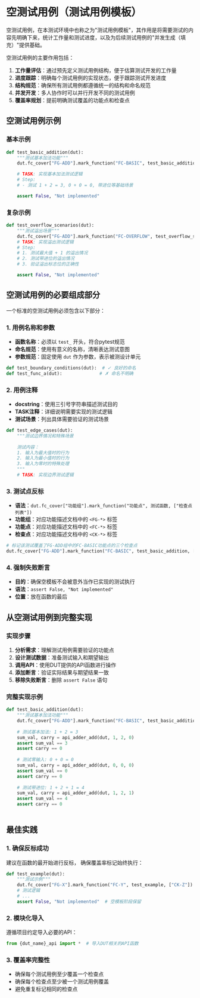 
# 空测试用例（测试用例模板）

空测试用例，在本测试环境中也称之为"测试用例模板"，其作用是将需要测试的内容先明确下来，统计工作量和测试进度，以及为后续测试用例的"并发生成（填充）"提供基础。

空测试用例的主要作用包括：

1. **工作量评估**：通过预先定义测试用例结构，便于估算测试开发的工作量
2. **进度跟踪**：明确每个测试用例的实现状态，便于跟踪测试开发进度
3. **结构规范**：确保所有测试用例都遵循统一的结构和命名规范
4. **并发开发**：多人协作时可以并行开发不同的测试用例
5. **覆盖率规划**：提前明确测试覆盖的功能点和检查点

## 空测试用例示例

### 基本示例

```python
def test_basic_addition(dut):
    """测试基本加法功能"""
    dut.fc_cover["FG-ADD"].mark_function("FC-BASIC", test_basic_addition, ["CK-NORM", "CK-ZERO", "CK-CIN"])

    # TASK: 实现基本加法测试逻辑
    # Step:
    # - 测试 1 + 2 = 3, 0 + 0 = 0, 带进位等基础场景

    assert False, "Not implemented"
```

### 复杂示例

```python
def test_overflow_scenarios(dut):
    """测试溢出场景"""
    dut.fc_cover["FG-ADD"].mark_function("FC-OVERFLOW", test_overflow_scenarios, ["CK-OVERFLOW_NO_CIN", "CK-OVERFLOW_WITH_CIN"])
    # TASK: 实现溢出测试逻辑
    # Step:
    # 1. 测试最大值 + 1 的溢出情况
    # 2. 测试带进位的溢出情况
    # 3. 验证溢出标志位的正确性

    assert False, "Not implemented"
```

## 空测试用例的必要组成部分

一个标准的空测试用例必须包含以下部分：

### 1. 用例名称和参数

- **函数名称**：必须以 `test_` 开头，符合pytest规范
- **命名规范**：使用有意义的名称，清晰表达测试意图
- **参数规范**：固定使用 `dut` 作为参数，表示被测设计单元

```python
def test_boundary_conditions(dut):  # ✓ 良好的命名
def test_func_a(dut):              # ✗ 命名不明确
```

### 2. 用例注释

- **docstring**：使用三引号字符串描述测试目的
- **TASK注释**：详细说明需要实现的测试逻辑
- **测试场景**：列出具体需要验证的测试场景

```python
def test_edge_cases(dut):
    """测试边界情况和特殊场景
    
    测试内容：
    1. 输入为最大值时的行为
    2. 输入为最小值时的行为  
    3. 输入为零时的特殊处理
    """
    # TASK: 实现边界测试逻辑
```

### 3. 测试点反标

- **语法**：`dut.fc_cover["功能组"].mark_function("功能点", 测试函数, ["检查点列表"])`
- **功能组**：对应功能描述文档中的 `<FG-*>` 标签
- **功能点**：对应功能描述文档中的 `<FC-*>` 标签  
- **检查点**：对应功能描述文档中的 `<CK-*>` 标签

```python
# 标记该测试覆盖了FG-ADD组中的FC-BASIC功能点的三个检查点
dut.fc_cover["FG-ADD"].mark_function("FC-BASIC", test_basic_addition, ["CK-NORM", "CK-ZERO", "CK-CIN"])
```

### 4. 强制失败断言

- **目的**：确保空模板不会被意外当作已实现的测试执行
- **语法**：`assert False, "Not implemented"`
- **位置**：放在函数的最后

## 从空测试用例到完整实现

### 实现步骤

1. **分析需求**：理解测试用例需要验证的功能点
2. **设计测试数据**：准备测试输入和期望输出
3. **调用API**：使用DUT提供的API函数进行操作
4. **添加断言**：验证实际结果与期望结果一致
5. **移除失败断言**：删除 `assert False` 语句

### 完整实现示例

```python
def test_basic_addition(dut):
    """测试基本加法功能"""
    dut.fc_cover["FG-ADD"].mark_function("FC-BASIC", test_basic_addition, ["CK-NORM", "CK-ZERO", "CK-CIN"])
    
    # 测试基本加法: 1 + 2 = 3
    sum_val, carry = api_adder_add(dut, 1, 2, 0)
    assert sum_val == 3
    assert carry == 0
    
    # 测试零输入: 0 + 0 = 0  
    sum_val, carry = api_adder_add(dut, 0, 0, 0)
    assert sum_val == 0
    assert carry == 0
    
    # 测试带进位: 1 + 2 + 1 = 4
    sum_val, carry = api_adder_add(dut, 1, 2, 1)  
    assert sum_val == 4
    assert carry == 0
        
```

## 最佳实践

### 1. 确保反标成功

建议在函数的最开始进行反标， 确保覆盖率标记始终执行：

```python
def test_example(dut):
    """测试示例"""  
    dut.fc_cover["FG-X"].mark_function("FC-Y", test_example, ["CK-Z"])
    # 测试逻辑
    # ...
    assert False, "Not implemented"  # 空模板阶段保留
```

### 2. 模块化导入

遵循项目约定导入必要的API：

```python
from {dut_name}_api import *  # 导入DUT相关的API函数
```

### 3. 覆盖率完整性

- 确保每个测试用例至少覆盖一个检查点
- 确保每个检查点至少被一个测试用例覆盖
- 避免重复标记相同的检查点
